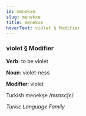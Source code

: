 ```yaml
---
id: menekxe
slug: menekxe
title: menekxe
hoverText: violet § Modifier
---
```


### violet § Modifier

**Verb**: to be violet

**Noun**: violet-ness

**Modifier**: violet

Turkish menekşe /mɛnɛcʃɛ/

*Turkic Language Family*